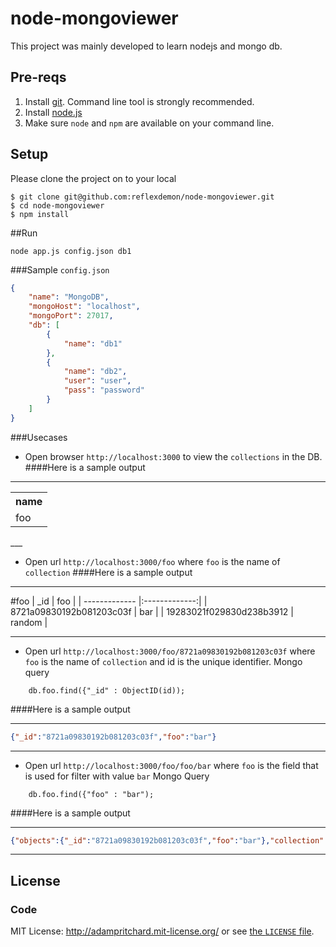 node-mongoviewer
================

This project was mainly developed to learn nodejs and mongo db.

## Pre-reqs

1. Install [git][1]. Command line tool is strongly recommended.
2. Install [node.js][2] 
3. Make sure `node` and `npm` are available on your command line.


## Setup

Please clone the project on to your local

```
$ git clone git@github.com:reflexdemon/node-mongoviewer.git
$ cd node-mongoviewer
$ npm install
```
##Run
```
node app.js config.json db1
```
###Sample `config.json`
```json
{
    "name": "MongoDB",
    "mongoHost": "localhost",
    "mongoPort": 27017,
    "db": [ 
        {
            "name": "db1"
        },
        {
            "name": "db2",
            "user": "user",
            "pass": "password"
        }
    ]
}
```
###Usecases

* Open browser `http://localhost:3000` to view the `collections` in the DB.
####Here is a sample output
___
<table>
<tr><th>name</th></tr>
<tr><td>foo</td></tr>
</table>
___

* Open url `http://localhost:3000/foo` where `foo` is the name of `collection`
####Here is a sample output
___
#foo
| _id        | foo           |
| ------------- |:-------------:|
| 8721a09830192b081203c03f      | bar |
| 19283021f029830d238b3912      | random |

___

* Open url `http://localhost:3000/foo/8721a09830192b081203c03f` where `foo` is the name of `collection` and id is the unique identifier.
Mongo query
```
	db.foo.find({"_id" : ObjectID(id));
```
####Here is a sample output
___
```json
{"_id":"8721a09830192b081203c03f","foo":"bar"}
```
___
* Open url `http://localhost:3000/foo/foo/bar` where `foo` is the field that is used for filter with value `bar`
Mongo Query
```mongo
	db.foo.find({"foo" : "bar");
```
####Here is a sample output
___
```json
{"objects":{"_id":"8721a09830192b081203c03f","foo":"bar"},"collection":"foo"}
```
___



## License

### Code

MIT License: http://adampritchard.mit-license.org/ or see [the `LICENSE` file](https://github.com/adam-p/markdown-here/blob/master/LICENSE).

[1]: https://help.github.com/articles/set-up-git 'git setup'
[2]: http://nodejs.org/ 'node.js'
